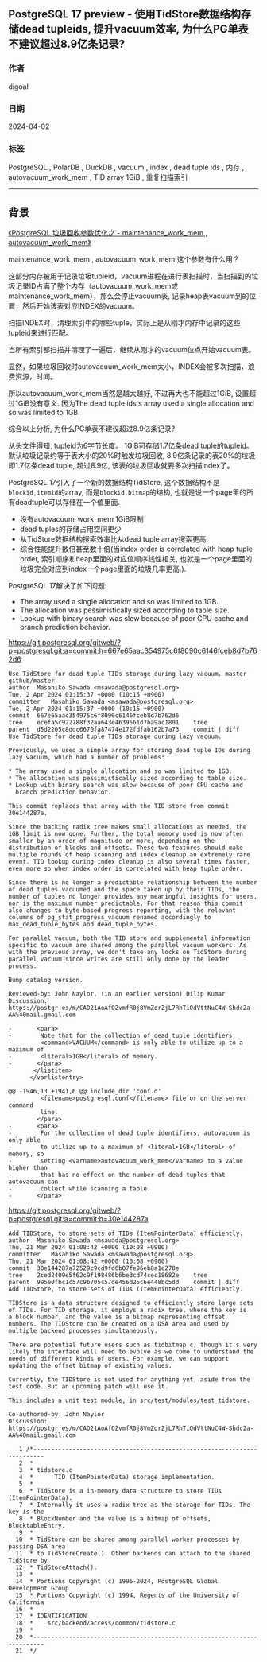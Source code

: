 ## PostgreSQL 17 preview - 使用TidStore数据结构存储dead tupleids, 提升vacuum效率, 为什么PG单表不建议超过8.9亿条记录?  
                                                                                                        
### 作者                                                                                                        
digoal                                                                                                        
                                                                                                        
### 日期                                                                                                        
2024-04-02                                                                                             
                                                                                                        
### 标签                                                                                                        
PostgreSQL , PolarDB , DuckDB , vacuum , index , dead tuple ids , 内存 , autovacuum_work_mem , TID array 1GiB , 重复扫描索引           
                                                                                                        
----                                                                                                        
                                                                                                        
## 背景     
[《PostgreSQL 垃圾回收参数优化之 - maintenance_work_mem , autovacuum_work_mem》](../201902/20190226_01.md)    
  
maintenance_work_mem , autovacuum_work_mem 这个参数有什么用？    
    
这部分内存被用于记录垃圾tupleid，vacuum进程在进行表扫描时，当扫描到的垃圾记录ID占满了整个内存（autovacuum_work_mem或maintenance_work_mem），那么会停止vacuum表, 记录heap表vacuum到的位置，然后开始该表对应INDEX的vacuum。   
  
扫描INDEX时，清理索引中的哪些tuple，实际上是从刚才内存中记录的这些tupleid来进行匹配。    
    
当所有索引都扫描并清理了一遍后，继续从刚才的vacuum位点开始vacuum表。    
  
显然，如果垃圾回收时autovacuum_work_mem太小，INDEX会被多次扫描，浪费资源，时间。     
  
所以autovacuum_work_mem当然是越大越好, 不过再大也不能超过1GiB, 设置超过1GiB没有意义.  因为The dead tuple ids's array used a single allocation and so was limited to 1GB.  
  
综合以上分析, 为什么PG单表不建议超过8.9亿条记录?    
  
从头文件得知, tupleid为6字节长度。 1GiB可存储1.7亿条dead tuple的tupleid。  默认垃圾记录约等于表大小的20%时触发垃圾回收, 8.9亿条记录的表20%的垃圾即1.7亿条dead tuple, 超过8.9亿, 该表的垃圾回收就要多次扫描index了。       
  
PostgreSQL 17引入了一个新的数据结构TidStore, 这个数据结构不是`blockid,itemid`的array, 而是`blockid,bitmap`的结构, 也就是说一个page里的所有deadtuple可以存储在一个值里面.    
- 没有autovacuum_work_mem 1GiB限制  
- dead tuples的存储占用空间更少  
- 从TidStore数据结构搜索效率比从dead tuple array搜索更高.  
- 综合性能提升数倍甚至数十倍(当index order is correlated with heap tuple order, 索引顺序和heap里面的对应值顺序线性相关, 也就是一个page里面的垃圾完全对应到index一个page里面的垃圾几率更高.).    
  
PostgreSQL 17解决了如下问题:   
- The array used a single allocation and so was limited to 1GB.  
- The allocation was pessimistically sized according to table size.  
- Lookup with binary search was slow because of poor CPU cache and branch prediction behavior.  
  
  
https://git.postgresql.org/gitweb/?p=postgresql.git;a=commit;h=667e65aac354975c6f8090c6146fceb8d7b762d6  
```  
Use TidStore for dead tuple TIDs storage during lazy vacuum. master github/master  
author	Masahiko Sawada <msawada@postgresql.org>	  
Tue, 2 Apr 2024 01:15:37 +0000 (10:15 +0900)  
committer	Masahiko Sawada <msawada@postgresql.org>	  
Tue, 2 Apr 2024 01:15:37 +0000 (10:15 +0900)  
commit	667e65aac354975c6f8090c6146fceb8d7b762d6  
tree	ecefa5c922788f32aa643e4639561d7ba9ac1801	tree  
parent	d5d2205c8ddc6670fa87474e172fdfab162b7a73	commit | diff  
Use TidStore for dead tuple TIDs storage during lazy vacuum.  
  
Previously, we used a simple array for storing dead tuple IDs during  
lazy vacuum, which had a number of problems:  
  
* The array used a single allocation and so was limited to 1GB.  
* The allocation was pessimistically sized according to table size.  
* Lookup with binary search was slow because of poor CPU cache and  
  branch prediction behavior.  
  
This commit replaces that array with the TID store from commit  
30e144287a.  
  
Since the backing radix tree makes small allocations as needed, the  
1GB limit is now gone. Further, the total memory used is now often  
smaller by an order of magnitude or more, depending on the  
distribution of blocks and offsets. These two features should make  
multiple rounds of heap scanning and index cleanup an extremely rare  
event. TID lookup during index cleanup is also several times faster,  
even more so when index order is correlated with heap tuple order.  
  
Since there is no longer a predictable relationship between the number  
of dead tuples vacuumed and the space taken up by their TIDs, the  
number of tuples no longer provides any meaningful insights for users,  
nor is the maximum number predictable. For that reason this commit  
also changes to byte-based progress reporting, with the relevant  
columns of pg_stat_progress_vacuum renamed accordingly to  
max_dead_tuple_bytes and dead_tuple_bytes.  
  
For parallel vacuum, both the TID store and supplemental information  
specific to vacuum are shared among the parallel vacuum workers. As  
with the previous array, we don't take any locks on TidStore during  
parallel vacuum since writes are still only done by the leader  
process.  
  
Bump catalog version.  
  
Reviewed-by: John Naylor, (in an earlier version) Dilip Kumar  
Discussion: https://postgr.es/m/CAD21AoAfOZvmfR0j8VmZorZjL7RhTiQdVttNuC4W-Shdc2a-AA%40mail.gmail.com  
```  
  
```  
-       <para>  
-        Note that for the collection of dead tuple identifiers,  
-        <command>VACUUM</command> is only able to utilize up to a maximum of  
-        <literal>1GB</literal> of memory.  
-       </para>  
       </listitem>  
      </varlistentry>  
   
@@ -1946,13 +1941,6 @@ include_dir 'conf.d'  
         <filename>postgresql.conf</filename> file or on the server command  
         line.  
        </para>  
-       <para>  
-        For the collection of dead tuple identifiers, autovacuum is only able  
-        to utilize up to a maximum of <literal>1GB</literal> of memory, so  
-        setting <varname>autovacuum_work_mem</varname> to a value higher than  
-        that has no effect on the number of dead tuples that autovacuum can  
-        collect while scanning a table.  
-       </para>  
```  
  
  
https://git.postgresql.org/gitweb/?p=postgresql.git;a=commit;h=30e144287a  
```  
Add TIDStore, to store sets of TIDs (ItemPointerData) efficiently.  
author	Masahiko Sawada <msawada@postgresql.org>	  
Thu, 21 Mar 2024 01:08:42 +0000 (10:08 +0900)  
committer	Masahiko Sawada <msawada@postgresql.org>	  
Thu, 21 Mar 2024 01:08:42 +0000 (10:08 +0900)  
commit	30e144287a72529c9cd9fd6b07fe96eb8a1e270e  
tree	2ced2409e5f62c9f198486b6be3cd74cec18682e	tree  
parent	995e0fbc1c57c9b705c57de456d25c6e448bc5dd	commit | diff  
Add TIDStore, to store sets of TIDs (ItemPointerData) efficiently.  
  
TIDStore is a data structure designed to efficiently store large sets  
of TIDs. For TID storage, it employs a radix tree, where the key is  
a block number, and the value is a bitmap representing offset  
numbers. The TIDStore can be created on a DSA area and used by  
multiple backend processes simultaneously.  
  
There are potential future users such as tidbitmap.c, though it's very  
likely the interface will need to evolve as we come to understand the  
needs of different kinds of users. For example, we can support  
updating the offset bitmap of existing values.  
  
Currently, the TIDStore is not used for anything yet, aside from the  
test code. But an upcoming patch will use it.  
  
This includes a unit test module, in src/test/modules/test_tidstore.  
  
Co-authored-by: John Naylor  
Discussion: https://postgr.es/m/CAD21AoAfOZvmfR0j8VmZorZjL7RhTiQdVttNuC4W-Shdc2a-AA%40mail.gmail.com  
```  
  
```  
   1 /*-------------------------------------------------------------------------  
   2  *  
   3  * tidstore.c  
   4  *      TID (ItemPointerData) storage implementation.  
   5  *  
   6  * TidStore is a in-memory data structure to store TIDs (ItemPointerData).  
   7  * Internally it uses a radix tree as the storage for TIDs. The key is the  
   8  * BlockNumber and the value is a bitmap of offsets, BlocktableEntry.  
   9  *  
  10  * TidStore can be shared among parallel worker processes by passing DSA area  
  11  * to TidStoreCreate(). Other backends can attach to the shared TidStore by  
  12  * TidStoreAttach().  
  13  *  
  14  * Portions Copyright (c) 1996-2024, PostgreSQL Global Development Group  
  15  * Portions Copyright (c) 1994, Regents of the University of California  
  16  *  
  17  * IDENTIFICATION  
  18  *    src/backend/access/common/tidstore.c  
  19  *  
  20  *-------------------------------------------------------------------------  
  21  */  
```  
  
